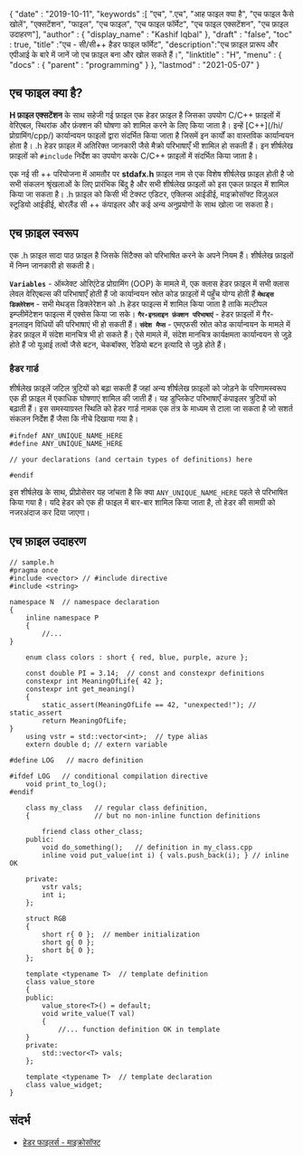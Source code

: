 {
  "date" : "2019-10-11",
  "keywords" :[ "एच", ".एच", "आह फाइल क्या है", "एच फाइल कैसे खोलें", "एक्सटेंशन", "फाइल", "एच फाइल", "एच फाइल फॉर्मेट", "एच फाइल एक्सटेंशन", "एच फ़ाइल उदाहरण"],
  "author" : {
    "display_name" : "Kashif Iqbal"
},
  "draft" : "false",
  "toc" : true,
  "title" :"एच - सी/सी++ हैडर फाइल फॉर्मेट",
  "description":"एच फ़ाइल प्रारूप और एपीआई के बारे में जानें जो एच फ़ाइल बना और खोल सकते हैं।",
  "linktitle" : "H",
  "menu" : {
    "docs" : {
      "parent" : "programming"
}
},
  "lastmod" : "2021-05-07"
}

## एच फाइल क्या है?

**H फ़ाइल एक्सटेंशन** के साथ सहेजी गई फ़ाइल एक हेडर फ़ाइल है जिसका उपयोग C/C++ फ़ाइलों में वेरिएबल, स्थिरांक और फ़ंक्शन की घोषणा को शामिल करने के लिए किया जाता है। इन्हें [C++](/hi/ प्रोग्रामिंग/cpp/) कार्यान्वयन फाइलों द्वारा संदर्भित किया जाता है जिसमें इन कार्यों का वास्तविक कार्यान्वयन होता है। .h हेडर फ़ाइल में अतिरिक्त जानकारी जैसे मैक्रो परिभाषाएँ भी शामिल हो सकती हैं। इन शीर्षलेख फ़ाइलों को `#include` निर्देश का उपयोग करके C/C++ फ़ाइलों में संदर्भित किया जाता है।

एक नई सी ++ परियोजना में आमतौर पर **stdafx.h** फ़ाइल नाम से एक विशेष शीर्षलेख फ़ाइल होती है जो सभी संकलन श्रृंखलाओं के लिए प्रारंभिक बिंदु है और सभी शीर्षलेख फ़ाइलों को इस एकल फ़ाइल में शामिल किया जा सकता है। .h फ़ाइल को किसी भी टेक्स्ट एडिटर, एक्लिप्स आईडीई, माइक्रोसॉफ्ट विज़ुअल स्टूडियो आईडीई, बोरलैंड सी ++ कंपाइलर और कई अन्य अनुप्रयोगों के साथ खोला जा सकता है।

## एच फ़ाइल स्वरूप

एक .h फ़ाइल सादा पाठ फ़ाइल है जिसके सिंटैक्स को परिभाषित करने के अपने नियम हैं। शीर्षलेख फ़ाइलों में निम्न जानकारी हो सकती है।

**`Variables`** - ऑब्जेक्ट ओरिएंटेड प्रोग्रामिंग (OOP) के मामले में, एक क्लास हेडर फ़ाइल में सभी क्लास लेवल वेरिएबल्स की परिभाषाएँ होती हैं जो कार्यान्वयन स्रोत कोड फ़ाइलों में पहुँच योग्य होती हैं
**`मेथड्स डिक्लेरेशन`** - सभी मेथड्स डिक्लेरेशन को .h हेडर फाइल्स में शामिल किया जाता है ताकि मल्टीपल इम्प्लीमेंटेशन फाइल्स में एक्सेस किया जा सके।
**`गैर-इनलाइन फ़ंक्शन परिभाषाएं`** - हेडर फ़ाइलों में गैर-इनलाइन विधियों की परिभाषाएं भी हो सकती हैं।
**`संदेश मैप्स`** - एमएफसी स्रोत कोड कार्यान्वयन के मामले में हेडर फ़ाइल में संदेश मानचित्र भी हो सकते हैं। ऐसे मामले में, संदेश मानचित्र कार्यक्षमता कार्यान्वयन से जुड़े होते हैं जो यूआई तत्वों जैसे बटन, चेकबॉक्स, रेडियो बटन इत्यादि से जुड़े होते हैं।


### हैडर गार्ड

शीर्षलेख फ़ाइलें जटिल त्रुटियों को बढ़ा सकती हैं जहां अन्य शीर्षलेख फ़ाइलों को जोड़ने के परिणामस्वरूप एक ही फ़ाइल में एकाधिक घोषणाएं शामिल की जाती हैं। यह डुप्लिकेट परिभाषाएँ कंपाइलर त्रुटियों को बढ़ाती हैं। इस समस्याग्रस्त स्थिति को हेडर गार्ड नामक एक तंत्र के माध्यम से टाला जा सकता है जो सशर्त संकलन निर्देश हैं जैसा कि नीचे दिखाया गया है।

```
#ifndef ANY_UNIQUE_NAME_HERE
#define ANY_UNIQUE_NAME_HERE

// your declarations (and certain types of definitions) here

#endif
```
इस शीर्षलेख के साथ, प्रीप्रोसेसर यह जांचता है कि क्या `ANY_UNIQUE_NAME_HERE` पहले से परिभाषित किया गया है। यदि हेडर को एक ही फाइल में बार-बार शामिल किया जाता है, तो हेडर की सामग्री को नजरअंदाज कर दिया जाएगा।

## एच फ़ाइल उदाहरण

```
// sample.h
#pragma once
#include <vector> // #include directive
#include <string>

namespace N  // namespace declaration
{
    inline namespace P
    {
        //...
}

    enum class colors : short { red, blue, purple, azure };

    const double PI = 3.14;  // const and constexpr definitions
    constexpr int MeaningOfLife{ 42 };
    constexpr int get_meaning()
    {
        static_assert(MeaningOfLife == 42, "unexpected!"); // static_assert
        return MeaningOfLife;
}
    using vstr = std::vector<int>;  // type alias
    extern double d; // extern variable

#define LOG   // macro definition

#ifdef LOG   // conditional compilation directive
    void print_to_log();
#endif

    class my_class   // regular class definition,
    {                // but no non-inline function definitions

        friend class other_class;
    public:
        void do_something();   // definition in my_class.cpp
        inline void put_value(int i) { vals.push_back(i); } // inline OK

    private:
        vstr vals;
        int i;
    };

    struct RGB
    {
        short r{ 0 };  // member initialization
        short g{ 0 };
        short b{ 0 };
    };

    template <typename T>  // template definition
    class value_store
    {
    public:
        value_store<T>() = default;
        void write_value(T val)
        {
            //... function definition OK in template
    }
    private:
        std::vector<T> vals;
    };

    template <typename T>  // template declaration
    class value_widget;
}
```

## संदर्भ

* [हेडर फाइलर्स - माइक्रोसॉफ्ट](https://learn.microsoft.com/en-us/cpp/cpp/header-files-cpp?view=msvc-160)

